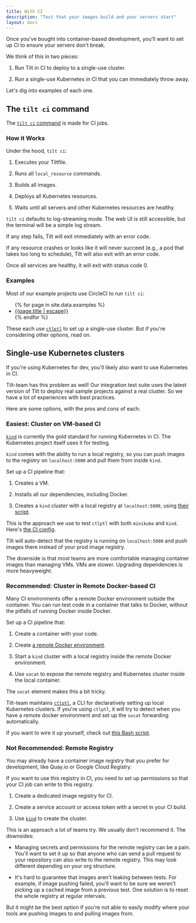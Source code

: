 ```yaml
---
title: With CI
description: "Test that your images build and your servers start"
layout: docs
---
```


Once you've bought into container-based development,
you'll want to set up CI to ensure your servers don't break.

We think of this in two pieces:

1) Run Tilt in CI to deploy to a single-use cluster.

2) Run a single-use Kubernetes in CI that you can immediately throw away.

Let's dig into examples of each one.

## The `tilt ci` command

The [`tilt ci` command](/cli/tilt_ci.html) is made for CI jobs.

### How it Works

Under the hood, `tilt ci`:

1) Executes your Tiltfile.

2) Runs all `local_resource` commands.

3) Builds all images.

4) Deploys all Kubernetes resources.

5) Waits until all servers and other Kubernetes resources are healthy.

`tilt ci` defaults to log-streaming mode. The web UI is still accessible,
but the terminal will be a simple log stream.

If any step fails, Tilt will exit immediately with an error code.

If any resource crashes or looks like it will never succeed (e.g., a pod that
takes too long to schedule), Tilt will also exit with an error code.

Once all services are healthy, it will exit with status code 0.

### Examples

Most of our example projects use CircleCI to run `tilt ci`:

<ul>
  {% for page in site.data.examples %}
     <li><a href="/{{page.href | escape}}#ci">{{page.title | escape}}</a></li>
  {% endfor %}
</ul>

These each use [`ctlptl`](https://ctlptl.dev/) to set up a single-use
cluster. But if you're considering other options, read on.

## Single-use Kubernetes clusters

If you're using Kubernetes for dev, you'll likely also want to use Kubernetes in CI.

Tilt-team has this problem as well! Our integration test suite uses the latest
version of Tilt to deploy real sample projects against a real cluster.  So we
have a lot of experiences with best practices.

Here are some options, with the pros and cons of each:

### Easiest: Cluster on VM-based CI

[`kind`](https://kind.sigs.k8s.io/) is currently the gold standard for running
Kubernetes in CI. The Kubernetes project itself uses it for testing.

`kind` comes with the ability to run a local registry, so you can push images to
the registry on `localhost:5000` and pull them from inside `kind`.

Set up a CI pipeline that:
 
1. Creates a VM.

2. Installs all our dependencies, including Docker.

3. Creates a `kind` cluster with a local registry
   at `localhost:5000`, using [their
   script](https://kind.sigs.k8s.io/docs/user/local-registry/).

This is the approach we use to test `ctlptl` with both
`minikube` and `kind`. Here's [the CI
config](https://github.com/tilt-dev/ctlptl/blob/b6f808a09b05b6cf7aa0b3365e4781d2c23e4851/.circleci/config.yml#L30).

Tilt will auto-detect that the registry is running on `localhost:5000` and push
images there instead of your prod image registry.

The downside is that most teams are more comfortable managing container
images than managing VMs. VMs are slower. Upgrading dependencies is more
heavyweight.

### Recommended: Cluster in Remote Docker-based CI

Many CI environments offer a remote Docker environment outside the container.
You can run test code in a container that talks to Docker, without the pitfalls
of running Docker inside Docker.

Set up a CI pipeline that:

1. Create a container with your code.

2. Create [a remote Docker environment](https://circleci.com/docs/2.0/building-docker-images).

3. Start a `kind` cluster with a local registry inside the remote Docker environment.

4. Use `socat` to expose the remote registry and Kubernetes
   cluster inside the local container.

The `socat` element makes this a bit tricky.

Tilt-team maintains [`ctlptl`](https://ctlptl.dev/), a CLI for declaratively
setting up local Kubernetes clusters. If you're using `ctlptl`, it will try to
detect when you have a remote docker environment and set up the `socat`
forwarding automatically.

If you want to wire it up yourself, check out
[this Bash script](https://github.com/tilt-dev/kind-local/blob/master/.circleci/with-kind-cluster.sh).

### Not Recommended: Remote Registry

You may already have a container image registry that you prefer for development,
like Quay.io or Google Cloud Registry.

If you want to use this registry in CI, you need to set up permissions so
that your CI job can write to this registry.

1. Create a dedicated image registry for CI.

2. Create a service account or access token with a secret in your CI build.

3. Use [`kind`](https://kind.sigs.k8s.io) to create the cluster.
  
This is an approach a lot of teams try. We usually don't recommend it. The downsides:

- Managing secrets and permissions for the remote registry can be a pain.
  You'll want to set it up so that anyone who can send a pull request to your repository
  can also write to the remote registry. This may look different depending on your
  org structure.
  
- It's hard to guarantee that images aren't leaking between tests. For example,
  if image pushing failed, you'll want to be sure we weren't picking up a cached
  image from a previous test. One solution is to reset the whole registry at
  regular intervals.

But it might be the best option if you're not able to easily modify where
your tools are pushing images to and pulling images from.
